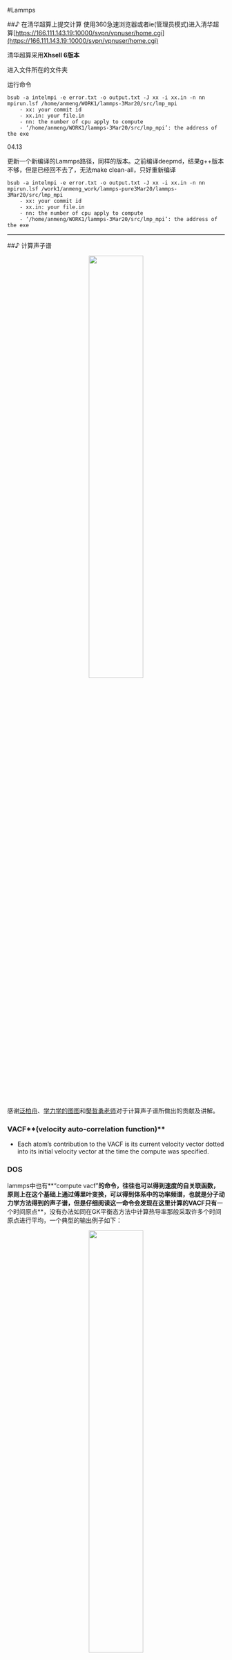 #Lammps

##♪ 在清华超算上提交计算
使用360急速浏览器或者ie(管理员模式)进入清华超算[https://166.111.143.19:10000/svpn/vpnuser/home.cgi](https://166.111.143.19:10000/svpn/vpnuser/home.cgi)

清华超算采用**Xhsell 6版本**

进入文件所在的文件夹

运行命令
```
bsub -a intelmpi -e error.txt -o output.txt -J xx -i xx.in -n nn mpirun.lsf /home/anmeng/WORK1/lammps-3Mar20/src/lmp_mpi
	- xx: your commit id
	- xx.in: your file.in
	- nn: the number of cpu apply to compute
	- ‘/home/anmeng/WORK1/lammps-3Mar20/src/lmp_mpi’: the address of the exe
```

04.13

更新一个新编译的Lammps路径，同样的版本。之前编译deepmd，结果g++版本不够，但是已经回不去了，无法make clean-all，只好重新编译


```
bsub -a intelmpi -e error.txt -o output.txt -J xx -i xx.in -n nn mpirun.lsf /work1/anmeng_work/lammps-pure3Mar20/lammps-3Mar20/src/lmp_mpi
	- xx: your commit id
	- xx.in: your file.in
	- nn: the number of cpu apply to compute
	- ‘/home/anmeng/WORK1/lammps-3Mar20/src/lmp_mpi’: the address of the exe
```


---
##♪ 计算声子谱
<div align=center>
<img src="https://pic.imgdb.cn/item/6257d62f239250f7c5d3139e.jpg" width="50%">
</div>

感谢[泛柏舟](https://www.zhihu.com/people/ying-xiao-ye)、[学力学的图图](https://www.zhihu.com/people/du-yao-89-86)和[樊哲勇老师](https://zheyongfan.org/index.php/Main_Page)对于计算声子谱所做出的贡献及讲解。

### VACF**(velocity auto-correlation function)**

- Each atom’s contribution to the VACF is its current velocity vector dotted into its initial velocity vector at the time the compute was specified.

###	DOS

lammps中也有**“compute vacf”**的命令，往往也可以得到速度的自关联函数，原则上在这个基础上通过傅里叶变换，可以得到体系中的功率频谱，也就是分子动力学方法得到的声子谱，但是仔细阅读这一命令会发现在这里计算的VACF只有**一个时间原点**，没有办法如同在GK平衡态方法中计算热导率那般采取许多个时间原点进行平均，一个典型的输出例子如下：

<div align=center>
<img src="https://pic.imgdb.cn/item/6257d679239250f7c5d393ad.jpg" width="50%">
</div>

可以发现这个声子谱显得非常凌乱

**Manual Note 中强调，如果要重复计算，必须保持所计算的原子ID一样。我理解的也就是他们也明白这个不准，需要取平均，而且取平均的规则很严格。**

在樊老师的博客里面给出了一个非常好的具体的代码来实现取多个时间原点平均的声子谱计算方法，只需要通过lammps输出一段时间的位移然后进行计算

在lammps中输入命令：
```python
dump 1 all custom 1 ${simname}_voutput.lammpstrj id type vx vy vz
```
后处理方式在matlab代码已经讲的十分详细了，根据自己的需要修改即可。

一个处理好的示例文件可以在我的[GitHub](https://github.com/zequnW/DOS)中找到

---

##♪ 将扁盒子改成方盒子

> - Redefine lattice 

$$
\left[
\begin{matrix}
1 & 0 & 0 \\
1 & 2 & 0 \\
0 & 0 & 1 \\ 
\end{matrix} 
\right]
$$

上面的记着好像不太对，下面的可能是正确的

$$
\left[
\begin{matrix}
1 & 1 & 0 \\
-1 & 1 & 0 \\
0 & 0 & 1 \\ 
\end{matrix} 
\right]
$$
---

##♪ 一个课题组干了一件很牛的事（给单体算聚合物的性质）

来自安博去学习的东京的课题组：

简单来说，给一个单体，不用再去淬火，再去驰豫，可以直接得出由单体构成聚合物的

- Thermal conductivity				热导率
- Thermal diffusivity               热扩散系数
- Density                           密度
- Cp                                Cp
- Cv                                Cv
- Linear expansion coefficient      线性膨胀系数
- Volumetric expansion coefficient  体积膨胀系数
- Compressibility                   压缩系数
- Bulk modulus                      体积弹性模量
- Isentropic compressibility        等熵压缩
- Isentropic bulk modulus           等熵体积弹性模量
- Static dielectric constant        静态介电常数
- Refractive index                  折射率
- Radius of gyration                回转半径
- End-to-end distance               端到端的距离
- Nematic order parameter           向列有序参数

没错，你只需要有一个Python 和 Lammps,还有对应的包， 就可以把这些打包带走

心动不如行动，快来学习吧↓

[文章链接](https://arxiv.org/ftp/arxiv/papers/2203/2203.14090.pdf)

[GitHub链接](https://github.com/RadonPy/RadonPy)

---

##♪ MS里建一个球体

> - 首先，你需要一个盒子（尺寸可以小于半径，保证是单体就OK）

> - Build -> Build nanostructure -> Nanocluster -> Sphere 输入半径就OK

![](https://pic.imgdb.cn/item/62748fcd0947543129a54883.jpg)


##♪ 复杂混合体系中，存在大量单双建的建模问题

存在的问题：

①	MS直接使用AC模块，部分会错误成键。且，AC模块无法控制核数，导致过程太慢！

②	packmol，只可以识别一级键，无法识别二级建。

③	packmol建模后，使用MS的Calculated bond重新识别键，会存在错误成键，乱成键的问题
解决办法：

依然使用packmol建模，只不过，导入MS后，不要全部计算键，只更改键的类型

-> Calculate Bond type
![](https://pic.imgdb.cn/item/6282037e0947543129831919.jpg)

解决了键的类型，这样一来，建模再无大问题

##♪ 将LAMMPS跑出的结构，重新导入MS中建模

不讲这一问题的重要意义了，直接上干货：

```python
dump xx all custom Nfreq dump.lammpstrj id mol type element x y z ix iy iz
dump_modify element A B C D
```

已知需要输出的步数，输出这一步数的结构信息（①修改type 的123为具体元素，或②dump_modify 加入元素识别信息）

删除Timestep 0步的结构，之后导入VMD

![](https://pic.imgdb.cn/item/628205e1094754312989c752.jpg)

![](https://pic.imgdb.cn/item/6282060109475431298a2918.jpg)

这样，就可以保存好pdb结构，导入MS后，重新添加原子建模

---

##♪ 切111切面并改盒子

选择`build > surface > cleave surface`

`Cleave plane 1 1 1`	Then `Cleave`

切后的结构是没有"封顶"的，需要手动设置一个真空层

`build > crystal > build vacuum slab`

`vacuum thickness`选择0 Å, 就可以得到最小的顶部盖子

![](https://pic.imgdb.cn/item/628edf110947543129834434.jpg)

可以看到当前坐标系与晶格并不平行

`Lattice Parameters - Advanced - Re-oriented to standard`

![](https://pic.imgdb.cn/item/628edf47094754312983aa62.jpg)

转为正交晶格，然后再参考之前 `Redefine lattice`,变为方盒子，然后重复上方转正操作即可。

---

##♪ TIP4P水模型

这是TIP4P水模型的始祖文章，[点这里](https://aip.scitation.org/doi/10.1063/1.445869)

![](https://pic.imgdb.cn/item/62ec95338c61dc3b8e71fe90.jpg)

从上图可以看到，体系中水分子即使**存在键角及相关能量参数**，但**对于体系的能量都是没有贡献的**。图中蓝色为加入了除了水分子之外的其他的键

这是由于，TIP4P/TIP3P水模型中，键角能量是不统计进总能量的。从统计水分子自身的能量式可以看到

![](https://pic.imgdb.cn/item/62ec962e8c61dc3b8e75a1a3.jpg)

其中涉及了电荷以及带电原子(氧原子)间的距离。并不涉及键角参数。

也可以看到，并没有设计到原子的能量参数，那么能量参数用在哪呢？当然是用在静电作用了。所以也可以得出另一个结果，如果只统计水分子间作用的话，哪怕不给氧原子的能量参数也是可以的。

Wikipedia also has a nice article on [water models](https://en.wikipedia.org/wiki/Water_model)

---

##♪ 为什么需要Voronoi体积？

应力，是固体力学乃至连续介质力学无法绕开的议题，整个固体力学在讨论本构关系的时候，其中一极就是应力。在lammps中是不存在这样的应力概念的，因为lammps中的界面是离散的。但是在计算材料科学中，我们往往会用lammps计算一种新的材料的模量或者强度，那么如何将lammps中的“应力”转化为宏观固体力学意义上的应力呢。


阅读lammps mannual中关于compute stress/atom command中提到，关于lammps中应力的量纲，提到

![](https://pic1.imgdb.cn/item/6337bb3c16f2c2beb16e4a2f.jpg)

意思是说，**lammps的应力单位是“体积×压强”**，这是一个能量项，**但绝不是eV**

以Metal单位举例：
距离的单位为Å，那么体积单位为$Å^3$，压强的单位为bars，也就是100KPa，

把这些转化为国际单位就是

$$bars*(A^3)=10^5*(N/m^2)*(10^{-10})^3*(m^3) = 10^{-25}(N*m)$$，

这就是lammps中应力的单位，而并非是

$$ 1ev=1.6*10^{-19}J=1.6*10^{-19}N*m $$

既然lammps应力的单位表现出能量的含义，那么转化为宏观意义上的应力则需要除以一个体积，那么这个体积该如何得到呢?

**这是没有定论的！**

lammps手册也提到（红色标记）：这很难定义出来。

我认为，有以下三种计算体积的办法：

1 采用compute voronoi/atom命令（下文会将如何安装Voronoi包）

2 自己计算每个原子的体积，乘以总数。然后统计组内原子的应力，除以原子个数和单个体积。

```python
compute			perCstress cnt stress/atom NULL
compute			szzx cntstresszz reduce sum c_perCstress[1]
variable 		szzxbar equal c_szzx/(8.784*count(cntstresszz))*(10^-4)
```
其中8.784是单个碳原子的体积 (1)，单位为$Å^3$,这个脚本计算了一个group cntstresszz在x方向的平均应力

3 还有一种方法文献(2)，就是采用连续假设，统计出所有应力和，然后除以整个结构的应力张量的截面的面积。比如把纳米线抽象成一个圆柱，求圆柱的体积。这样的连续假设也常见于计算石墨烯或碳纳米管的应力，往往假设石墨烯或碳纳米管厚度为0.35nm，正好是石墨烯的堆叠平衡距离。

(1)Lee, J. G. (2016). Computational materials science: an introduction, Crc Press.

(2)Roman, R. E., et al. (2015). "Mechanical properties and defect sensitivity of diamond nanothreads." Nano Lett 15(3): 1585-1590.

---

##♪ 安装Voronoi包

1.首先[下载voro++包](https://math.lbl.gov/voro++/download/)

2.在lammps/lib/voronoi的文件夹下，解压voro++-0.4.6

命令：`tar -xvf voro++-0.4.6`

3.解压结束后，打开voro++-0.4.6，输入命令:`make`

4.make结束后，直接输入命令：`sudo make install`

5.创造链接：输入命令：`ln -s voro++-0.4.6/src includelink`

					  `ln -s voro++-0.4.6/src liblink`
					  
6.编译lib/voronoi文件下的Makefile.lammps,将Makefile.lammps改成如下格式

```python
voronoi_SYSINC = -I/usr/local/include/voro++
voronoi_SYSLIB = -lvoro++
voronoi_SYSPATH = -L/usr/local/lib
```

7.进入到lammps/src文件夹下，

make yes-voronoi

make mpi		  

**超算由于没有权限，无法sudo。 what a pity


---

##♪ 计算透射系数

声子态密度表征了声子的本征特征，表明了可以在哪些频率进行传输，而传输能力则取决于界面左右两侧声子的透射系数。透射系数越强，传输能力越强。

感谢梁挺博士的贡献，根据他的工作，我在我的Github上给出了一个[算例](https://github.com/zequnW/Transmission-coefficient)。

引用本代码的话，以下是一些相关工作：

(1) K. Sääskilahti, J. Oksanen, J. Tulkki, and S. Volz, Phys. Rev. B 90, 134312 (2014)

(2) K. Sääskilahti, J. Oksanen, S. Volz, and J. Tulkki, Phys. Rev. B 91, 115426 (2015)

(3) Xu K, Deng S, Liang T, et al, Efficient mechanical modulation of the phonon thermal conductivity of Mo6S6 nanowires. Nanoscale, 2022

(4) An M, Chen D, Ma W, et al. Directly visualizing the crossover from incoherent to coherent phonons in two-dimensional periodic MoS2/MoSe2 arrayed heterostructure. International Journal of Heat and Mass Transfer, 2021

1 首先，编译**Scripts**compactify_vels.cpp文件，并将生成的compactify_vels添加到命令路径中。

```python
g++  compactify_vels.cpp  -o  compactify_vels
```

2 跑lammps文件**l2%_relax_thermal.in**，以期得到界面左右两侧原子的速度文件

**本例研究了压缩的BC3，首先进行了压缩**


3 转换速度文件vel.dat为透射系数计算所需的文件

```python
compactify_vels vels.dat
```

![](https://pic1.imgdb.cn/item/633a58f416f2c2beb1614dcd.jpg)

4 **由于NPT和压缩过程，界面左右两边原子会有微小变化，单纯采用距离统计界面左右两端原子，会造成原子数目少量增减情况**
因此，本例对forces.in做了改进。

![](https://pic1.imgdb.cn/item/633a59db16f2c2beb162d889.jpg)

这样一来，直接输出界面左右两边原子ID，并替换距离定义的group。在接下来的计算中就不会存在报错情况。

5 运行SHC_generate.py 

![](https://pic1.imgdb.cn/item/633a5a2d16f2c2beb1636486.jpg)


可以看到，生成了相关图片。为了方便做图，本例将生成的图片分别保存为.txt文件，

光谱热导率(frequencies_and_ITC.txt)
![](https://pic1.imgdb.cn/item/633a5a7916f2c2beb163e52c.jpg)

透射系数(frequencies_T_W.txt)
![](https://pic1.imgdb.cn/item/633a5a8916f2c2beb163ff60.jpg)

透射系数积分(frequencies_accumulated_ITC.txt)
![](https://pic1.imgdb.cn/item/633a5a9c16f2c2beb16422af.jpg)

---






























































<script type="text/javascript" async
  src="https://cdn.mathjax.org/mathjax/latest/MathJax.js?config=TeX-MML-AM_CHTML">
</script>
<script type="text/javascript" async
  src="https://cdnjs.cloudflare.com/ajax/libs/mathjax/2.7.7/MathJax.js?config=TeX-MML-AM_CHTML">
</script>
<script type="text/x-mathjax-config">
MathJax.Hub.Config({
  tex2jax: {inlineMath: [['$','$'], ['\\(','\\)']]}
});
</script>
